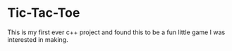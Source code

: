 # Tic-Tac-Toe
This is my first ever c++ project and found this to be a fun little game I was interested in making.
